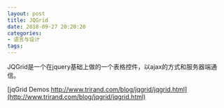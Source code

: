```yaml
---
layout: post
title: JQGrid
date: 2018-09-27 20:20:20
categories:
- 语言与设计
tags:
---
```


JQGrid是一个在jquery基础上做的一个表格控件，以ajax的方式和服务器端通信。

[jqGrid Demos http://www.trirand.com/blog/jqgrid/jqgrid.html](http://www.trirand.com/blog/jqgrid/jqgrid.html)  

